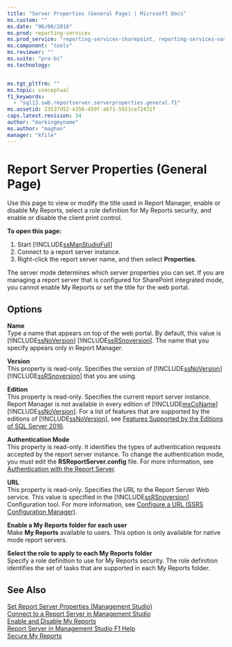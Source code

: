 ```yaml
---
title: "Server Properties (General Page) | Microsoft Docs"
ms.custom: ""
ms.date: "06/08/2016"
ms.prod: reporting-services
ms.prod_service: "reporting-services-sharepoint, reporting-services-native"
ms.component: "tools"
ms.reviewer: ""
ms.suite: "pro-bi"
ms.technology: 


ms.tgt_pltfrm: ""
ms.topic: conceptual
f1_keywords: 
  - "sql13.swb.reportserver.serverproperties.general.f1"
ms.assetid: 23537d52-4356-450f-a671-5921cef2431f
caps.latest.revision: 34
author: "markingmyname"
ms.author: "maghan"
manager: "kfile"
---
```

# Report Server Properties (General Page)
  Use this page to view or modify the title used in Report Manager, enable or disable My Reports, select a role definition for My Reports security, and enable or disable the client print control.  
  
 **To open this page:**
 1) Start [!INCLUDE[ssManStudioFull](../../includes/ssmanstudiofull-md.md)]
 2) Connect to a report server instance.
 3) Right-click the report server name, and then select **Properties**.  
  
 The server mode determines which server properties you can set. If you are managing a report server that is configured for SharePoint integrated mode, you cannot enable My Reports or set the title for the web portal.  
  
## Options  
 **Name**  
 Type a name that appears on top of the web portal. By default, this value is [!INCLUDE[ssNoVersion](../../includes/ssnoversion-md.md)] [!INCLUDE[ssRSnoversion](../../includes/ssrsnoversion-md.md)]. The name that you specify appears only in Report Manager.  
  
 **Version**  
 This property is read-only. Specifies the version of [!INCLUDE[ssNoVersion](../../includes/ssnoversion-md.md)] [!INCLUDE[ssRSnoversion](../../includes/ssrsnoversion-md.md)] that you are using.  
  
 **Edition**  
 This property is read-only. Specifies the current report server instance. Report Manager is not available in every edition of [!INCLUDE[msCoName](../../includes/msconame-md.md)][!INCLUDE[ssNoVersion](../../includes/ssnoversion-md.md)]. For a list of features that are supported by the editions of [!INCLUDE[ssNoVersion](../../includes/ssnoversion-md.md)], see [Features Supported by the Editions of SQL Server 2016](~/sql-server/editions-and-supported-features-for-sql-server-2016.md).  
  
 **Authentication Mode**  
 This property is read-only. It identifies the types of authentication requests accepted by the report server instance. To change the authentication mode, you must edit the **RSReportServer.config** file. For more information, see [Authentication with the Report Server](../../reporting-services/security/authentication-with-the-report-server.md).  
  
 **URL**  
 This property is read-only. Specifies the URL to the Report Server Web service. This value is specified in the [!INCLUDE[ssRSnoversion](../../includes/ssrsnoversion-md.md)] Configuration tool. For more information, see [Configure a URL  &#40;SSRS Configuration Manager&#41;](../../reporting-services/install-windows/configure-a-url-ssrs-configuration-manager.md).  
  
 **Enable a My Reports folder for each user**  
 Make **My Reports** available to users. This option is only available for native mode report servers.  
  
 **Select the role to apply to each My Reports folder**  
 Specify a role definition to use for My Reports security. The role definition identifies the set of tasks that are supported in each My Reports folder.  

  
## See Also  
 [Set Report Server Properties &#40;Management Studio&#41;](../../reporting-services/tools/set-report-server-properties-management-studio.md)   
 [Connect to a Report Server in Management Studio](../../reporting-services/tools/connect-to-a-report-server-in-management-studio.md)   
 [Enable and Disable My Reports](../../reporting-services/report-server/enable-and-disable-my-reports.md)   
 [Report Server in Management Studio F1 Help](../../reporting-services/tools/report-server-in-management-studio-f1-help.md)   
 [Secure My Reports](../../reporting-services/security/secure-my-reports.md)  
  
  

